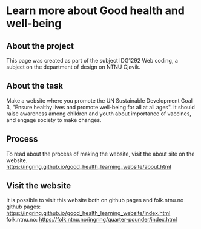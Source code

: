# Learn more about Good health and well-being

## About the project
This page was created as part of the subject IDG1292 Web coding, a subject on the department of design on NTNU Gjøvik. 

## About the task
Make a website where you promote the UN Sustainable Development Goal 3, "Ensure healthy lives and promote well-being for all at all ages". 
It should raise awareness among children and youth about importance of vaccines, and engage society to make changes.

## Process
To read about the process of making the website, visit the about site on the website.  
https://ingring.github.io/good_health_learning_website/about.html

## Visit the website
It is possible to visit this website both on github pages and folk.ntnu.no
github pages: https://ingring.github.io/good_health_learning_website/index.html
folk.ntnu.no: https://folk.ntnu.no/ingring/quarter-pounder/index.html
